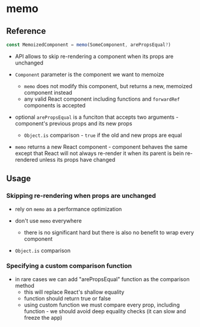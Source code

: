 # memo

## Reference

```jsx
const MemoizedComponent = memo(SomeComponent, arePropsEqual?)
```

- API allows to skip re-rendering a component when its props are unchanged
- `Component` parameter is the component we want to memoize
  - `memo` does not modify this component, but returns a new, memoized component instead
  - any valid React component including functions and `forwardRef` components is accepted
- optional `arePropsEqual` is a funciton that accepts two arguments - component's previous props and its new props

  - `Object.is` comparison - `true` if the old and new props are equal

- `memo` returns a new React component - component behaves the same except that React will not always re-render it when its parent is bein re-rendered unless its props have changed

## Usage

### Skipping re-rendering when props are unchanged

- rely on `memo` as a performance optimization
- don't use `memo` everywhere

  - there is no significant hard but there is also no benefit to wrap every component

- `Object.is` comparison

### Specifying a custom comparison function

- in rare cases we can add "arePropsEqual" function as the comparison method
  - this will replace React's shallow equality
  - function should return true or false
  - using custom function we must compare every prop, including function - we should avoid deep equality checks (it can slow and freeze the app)
